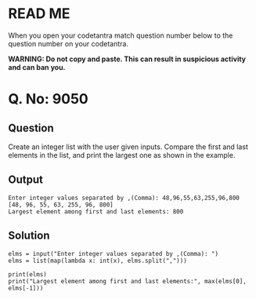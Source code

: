 # READ ME
When you open your codetantra match question number below to the question number on your codetantra.

**WARNING: Do not copy and paste. This can result in suspicious activity and can ban you.**

# Q. No: 9050

## Question
Create an integer list with the user given inputs. Compare the first and last elements in the list, and print the largest one as shown in the example.

## Output
```
Enter integer values separated by ,(Comma): 48,96,55,63,255,96,800
[48, 96, 55, 63, 255, 96, 800]
Largest element among first and last elements: 800
```

## Solution
```
elms = input("Enter integer values separated by ,(Comma): ")
elms = list(map(lambda x: int(x), elms.split(",")))

print(elms)
print("Largest element among first and last elements:", max(elms[0], elms[-1]))
```